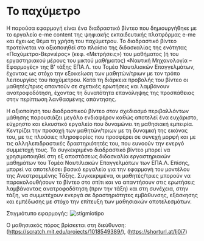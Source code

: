 # Το παχύμετρο
Η παρούσα εφαρμογή είναι ένα διαδραστικό βίντεο που δημιουργήθηκε με το εργαλείο e-me content της ψηφιακής εκπαιδευτικής πλατφόρμας e-me και έχει ως θέμα τη χρήση του παχύμετρου. Το διαδραστικό βίντεο προτείνεται να αξιοποιηθεί στο πλαίσιο της διδασκαλίας της ενότητας «Παχύμετρα-Βερνιέρος» (κεφ. «Μετρήσεις») του μαθήματος (ή του εργαστηριακού μέρους του μικτού μαθήματος) «Ναυτική Μηχανολογία – Εφαρμογές» της Β’ τάξης ΕΠΑ.Λ. του Τομέα Ναυτιλιακών Επαγγελμάτων, έχοντας ως στόχο την εξοικείωση των μαθητών/τριων με τον τρόπο λειτουργίας του παχύμετρου. Κατά τη διάρκεια προβολής του βίντεο οι μαθητές/τριες απαντούν σε σχετικές ερωτήσεις και λαμβάνουν ανατροφοδότηση, έχοντας τη δυνατότητα επανάληψης της προσπάθειας στην περίπτωση λανθασμένης απάντησης.

Η αξιοποίηση του διαδραστικού βίντεο στον σχεδιασμό περιβαλλόντων μάθησης παρουσιάζει μεγάλο ενδιαφέρον καθώς αποτελεί ένα ευχάριστο, εύχρηστο και ελκυστικό εργαλείο που δυναμώνει τη μαθησιακή εμπειρία. Κεντρίζει την προσοχή των μαθητών/τριων με τη δυναμική της εικόνας του, με τις πλούσιες πληροφορίες που προσφέρει σε συνεχή μορφή και με τις αλληλεπιδραστικές δραστηριότητές του, που ευνοούν την ενεργό συμμετοχή τους. Το συγκεκριμένο διαδραστικό βίντεο μπορεί να χρησιμοποιηθεί στη εξ αποστάσεως διδασκαλία εργαστηριακών μαθημάτων του Τομέα Ναυτιλιακών Επαγγελμάτων των ΕΠΑ.Λ. Επίσης, μπορεί να αποτελέσει βασικό εργαλείο για την εφαρμογή του μοντέλου της Ανεστραμμένης Τάξης. Συγκεκριμένα, οι μαθητές/τριες μπορούν να παρακολουθήσουν το βίντεο στο σπίτι και να απαντήσουν στις ερωτήσεις λαμβάνοντας ανατροφοδότηση (πριν την τάξη) και στη συνέχεια, στην τάξη, να συμμετέχουν ενεργά σε δραστηριότητες εμβάθυνσης, εξάσκησης και εμπέδωσης με στόχο την επίτευξη των μαθησιακών αποτελεσμάτων.

Στιγμιότυπο εφαρμογής: ![stigmiotipo](https://github.com/user-attachments/assets/d085f824-ee73-4dac-9d33-0ed87c52a2e1)



Ο μαθησιακός πόρος βρίσκεται στη διεύθυνση:(https://scratch.mit.edu/projects/1018549389/), (https://shorturl.at/Ij0i7)
